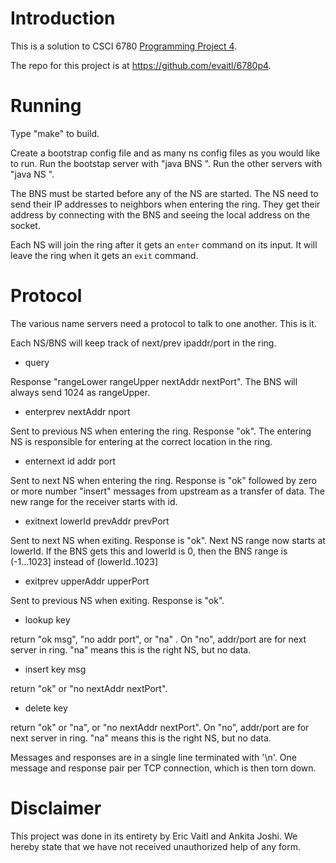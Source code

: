 # Introduction

This is a solution to CSCI 6780
[Programming Project 4](./docs/Programming-Project4.pdf).

The repo for this project is at https://github.com/evaitl/6780p4.

# Running

Type "make" to build.

Create a bootstrap config file and as many ns config files as you
would like to run.  Run the bootstap server with "java BNS <cfg name>".
Run the other servers with "java NS <cfg name>".

The BNS must be started before any of the NS are started. The NS need
to send their IP addresses to neighbors when entering the ring. They
get their address by connecting with the BNS and seeing the local
address on the socket.

Each NS will join the ring after it gets an `enter` command on its
input. It will leave the ring when it gets an `exit` command.

# Protocol

The various name servers need a protocol to talk to one another. This
is it. 

Each NS/BNS will keep track of next/prev 
ipaddr/port in the ring. 

- query

Response "rangeLower rangeUpper nextAddr nextPort". The BNS will
always send 1024 as rangeUpper.

- enterprev nextAddr nport

Sent to previous NS when entering the ring. Response "ok". The
entering NS is responsible for entering at the correct location in the
ring.

- enternext id addr port

Sent to next NS when entering the ring. Response is "ok" followed by
zero or more number "insert" messages from upstream as a transfer of
data. The new range for the receiver starts with id. 

- exitnext lowerId prevAddr prevPort

Sent to next NS when exiting. Response is "ok". Next NS range now
starts at lowerId. If the BNS gets this and lowerId is 0, then the BNS
range is (-1...1023] instead of (lowerId..1023]

- exitprev upperAddr upperPort

Sent to previous NS when exiting. Response is "ok". 

- lookup key

return "ok msg", "no addr port", or "na" . On "no", addr/port are for
next server in ring. "na" means this is the right NS, but no data.

- insert key msg

return "ok" or "no nextAddr nextPort".

- delete key

return "ok" or "na", or "no nextAddr nextPort". On "no", addr/port are
for next server in ring. "na" means this is the right NS, but no data.

Messages and responses are in a single line terminated with '\n'. One
message and response pair per TCP connection, which is then torn down.

# Disclaimer

This project was done in its entirety by Eric Vaitl and Ankita
Joshi. We hereby state that we have not received unauthorized help of
any form.

